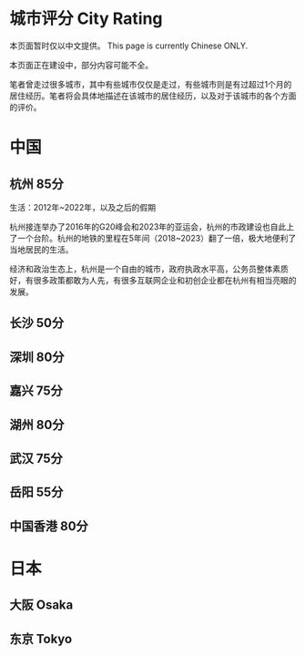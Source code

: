 # 城市评分 City Rating

本页面暂时仅以中文提供。 This page is currently Chinese ONLY.

本页面正在建设中，部分内容可能不全。

笔者曾走过很多城市，其中有些城市仅仅是走过，有些城市则是有过超过1个月的居住经历。笔者将会具体地描述在该城市的居住经历，以及对于该城市的各个方面的评价。

# 中国

## 杭州 85分

生活：2012年~2022年，以及之后的假期

杭州接连举办了2016年的G20峰会和2023年的亚运会，杭州的市政建设也自此上了一个台阶。杭州的地铁的里程在5年间（2018~2023）翻了一倍，极大地便利了当地居民的生活。

经济和政治生态上，杭州是一个自由的城市，政府执政水平高，公务员整体素质好，有很多政策都敢为人先，有很多互联网企业和初创企业都在杭州有相当亮眼的发展。

## 长沙 50分

## 深圳 80分

## 嘉兴 75分

## 湖州 80分

## 武汉 75分

## 岳阳 55分

## 中国香港 80分

# 日本

## 大阪 Osaka

## 东京 Tokyo
